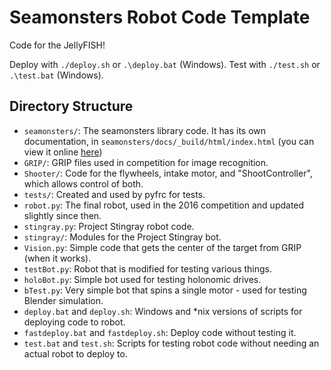 # Seamonsters Robot Code Template

Code for the JellyFISH!

Deploy with `./deploy.sh` or `.\deploy.bat` (Windows). Test with `./test.sh` or
`.\test.bat` (Windows).

## Directory Structure

- `seamonsters/`: The seamonsters library code. It has its own documentation, in
    `seamonsters/docs/_build/html/index.html` (you can view it online
    [here](https://cdn.rawgit.com/Seamonsters-2605/CompetitionBot2016/seamonsters-template/seamonsters/docs/_build/html/index.html))
- `GRIP/`: GRIP files used in competition for image recognition.
- `Shooter/`: Code for the flywheels, intake motor, and "ShootController", which
    allows control of both.
- `tests/`: Created and used by pyfrc for tests.
- `robot.py`: The final robot, used in the 2016 competition and updated slightly
    since then.
- `stingray.py`: Project Stingray robot code.
- `stingray/`: Modules for the Project Stingray bot.
- `Vision.py`: Simple code that gets the center of the target from GRIP (when it
    works).
- `testBot.py`: Robot that is modified for testing various things.
- `holoBot.py`: Simple bot used for testing holonomic drives.
- `bTest.py`: Very simple bot that spins a single motor - used for testing
    Blender simulation.
- `deploy.bat` and `deploy.sh`: Windows and *nix versions of scripts for
    deploying code to robot.
- `fastdeploy.bat` and `fastdeploy.sh`: Deploy code without testing it.
- `test.bat` and `test.sh`: Scripts for testing robot code without needing an
    actual robot to deploy to.

